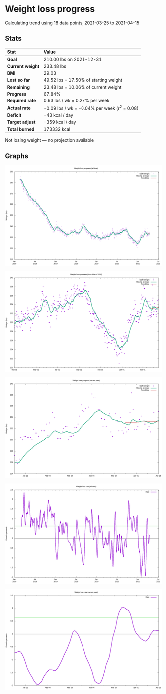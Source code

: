 # Weight loss progress

Calculating trend using 18 data points, 2021-03-25 to 2021-04-15

## Stats

Stat|Value
:-|:-
**Goal**|210.00 lbs on 2021-12-31
**Current weight**|233.48 lbs
**BMI**|29.03
**Lost so far**|49.52 lbs = 17.50% of starting weight
**Remaining**|23.48 lbs = 10.06% of current  weight
**Progress**|67.84%
**Required rate**|0.63 lbs / wk = 0.27% per week
**Actual rate**|-0.09 lbs / wk = -0.04% per week  (r<sup>2</sup> = 0.08)
**Deficit**|-43 kcal / day
**Target adjust**|-359 kcal / day
**Total burned**|173332 kcal

Not losing weight &mdash; no projection available

## Graphs

![](weight-graph-alltime.png)

![](weight-graph-covid.png)

![](weight-graph-recent.png)

![](rate-graph-alltime.png)

![](rate-graph-recent.png)
